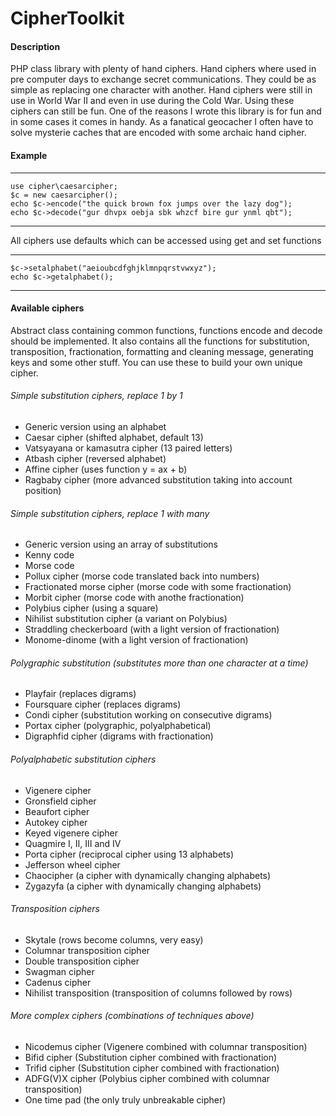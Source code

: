 # CipherToolkit

#### Description

PHP class library with plenty of hand ciphers. Hand ciphers where used in pre computer days to exchange secret communications. They could be as simple as replacing one character with another. Hand ciphers were still in use in World War II and even in use during the Cold War. Using these ciphers can still be fun. One of the reasons I wrote this library is for fun and in some cases it comes in handy. As a fanatical geocacher I often have to solve mysterie caches that are encoded with some archaic hand cipher.

#### Example
---
    use cipher\caesarcipher;
    $c = new caesarcipher();
    echo $c->encode("the quick brown fox jumps over the lazy dog");
    echo $c->decode("gur dhvpx oebja sbk whzcf bire gur ynml qbt");
---

All ciphers use defaults which can be accessed using get and set functions

---
    $c->setalphabet("aeioubcdfghjklmnpqrstvwxyz");
    echo $c->getalphabet();
---


#### Available ciphers

Abstract class containing common functions, functions encode and decode should be implemented. It also contains all the functions for substitution, transposition, fractionation, formatting and cleaning message, generating keys and some other stuff. You can use these to build your own unique cipher.

###### Simple substitution ciphers, replace 1 by 1
- Generic version using an alphabet
- Caesar cipher (shifted alphabet, default 13)
- Vatsyayana or kamasutra cipher (13 paired letters)
- Atbash cipher (reversed alphabet)
- Affine cipher (uses function y = ax + b)
- Ragbaby cipher (more advanced substitution taking into account position)

###### Simple substitution ciphers, replace 1 with many
- Generic version using an array of substitutions
- Kenny code
- Morse code
- Pollux cipher (morse code translated back into numbers)
- Fractionated morse cipher (morse code with some fractionation)
- Morbit cipher (morse code with anothe fractionation)
- Polybius cipher (using a square)
- Nihilist substitution cipher (a variant on Polybius)
- Straddling checkerboard (with a light version of fractionation)
- Monome-dinome (with a light version of fractionation)

###### Polygraphic substitution (substitutes more than one character at a time)
- Playfair (replaces digrams)
- Foursquare cipher (replaces digrams)
- Condi cipher (substitution working on consecutive digrams)
- Portax cipher (polygraphic, polyalphabetical)
- Digraphfid cipher (digrams with fractionation)

###### Polyalphabetic substitution ciphers
- Vigenere cipher
- Gronsfield cipher
- Beaufort cipher
- Autokey cipher
- Keyed vigenere cipher
- Quagmire I, II, III and IV
- Porta cipher (reciprocal cipher using 13 alphabets)
- Jefferson wheel cipher
- Chaocipher (a cipher with dynamically changing alphabets)
- Zygazyfa (a cipher with dynamically changing alphabets) 

###### Transposition ciphers
- Skytale (rows become columns, very easy)
- Columnar transposition cipher
- Double transposition cipher
- Swagman cipher
- Cadenus cipher
- Nihilist transposition (transposition of columns followed by rows)

###### More complex ciphers (combinations of techniques above)
- Nicodemus cipher (Vigenere combined with columnar transposition)
- Bifid cipher    (Substitution cipher combined with fractionation)
- Trifid cipher   (Substitution cipher combined with fractionation)
- ADFG(V)X cipher (Polybius cipher combined with columnar transposition)
- One time pad    (the only truly unbreakable cipher)
